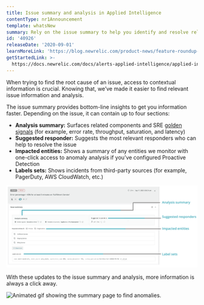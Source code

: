 ```yaml
---
title: Issue summary and analysis in Applied Intelligence
contentType: nr1Announcement
template: whatsNew
summary: Rely on the issue summary to help you identify and resolve relevant issues.
id: '40926'
releaseDate: '2020-09-01'
learnMoreLink: 'https://blog.newrelic.com/product-news/feature-roundup-applied-intelligence/'
getStartedLink: >-
  https://docs.newrelic.com/docs/alerts-applied-intelligence/applied-intelligence/incident-intelligence/get-started-incident-intelligence#issue-feed
---
```


When trying to find the root cause of an issue, access to contextual information is crucial. Knowing that, we’ve made it easier to find relevant issue information and analysis.

The issue summary provides bottom-line insights to get you information faster. Depending on the issue, it can contain up to four sections:

* **Analysis summary:** Surfaces related components and SRE [golden signals](https://landing.google.com/sre/sre-book/chapters/monitoring-distributed-systems/#xref_monitoring_golden-signals) (for example, error rate, throughput, saturation, and latency)
* **Suggested responder:** Suggests the most relevant responders who can help to resolve the issue
* **Impacted entities:** Shows a summary of any entities we monitor with one-click access to anomaly analysis if you’ve configured Proactive Detection
* **Labels sets:** Shows incidents from third-party sources (for example, PagerDuty, AWS CloudWatch, etc.)

![Screenshot showing the analysis summary.](./images/whats_up_ai_summary.png "whats_up_ai_summary.png")

With these updates to the issue summary and analysis, more information is always a click away.

![Animated gif showing the summary page to find anomalies.](./images/whats_up_anomaly_analysis_demo.gif "whats_up_anomaly_analysis_demo.gif")
